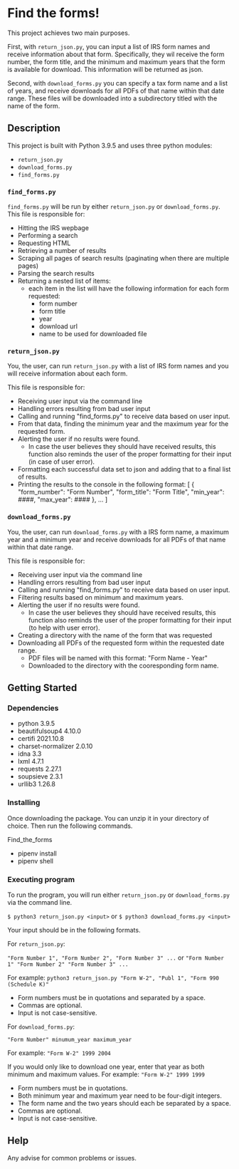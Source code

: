 # Find the forms!

This project achieves two main purposes.

First, with `return_json.py`, you can input a list of IRS form names and receive information about that form. Specifically, they wil receive the form number, the form title, and the minimum and maximum years that the form is available for download. This information will be returned as json.

Second, with `download_forms.py` you can specify a tax form name and a list of years, and receive downloads for all PDFs of that name within that date range. These files will be downloaded into a subdirectory titled with the name of the form.

## Description

This project is built with Python 3.9.5 and uses three python modules:

- `return_json.py`
- `download_forms.py`
- `find_forms.py`

### `find_forms.py`

`find_forms.py` will be run by either `return_json.py` or `download_forms.py`.
This file is responsible for:

- Hitting the IRS wepbage
- Performing a search
- Requesting HTML
- Retrieving a number of results
- Scraping all pages of search results (paginating when there are multiple pages)
- Parsing the search results
- Returning a nested list of items:
  - each item in the list will have the following information for each form requested:
    - form number
    - form title
    - year
    - download url
    - name to be used for downloaded file

### `return_json.py`

You, the user, can run `return_json.py` with a list of IRS form names and you will receive information about each form.

This file is responsible for:

- Receiving user input via the command line
- Handling errors resulting from bad user input
- Calling and running "find_forms.py" to receive data based on user input.
- From that data, finding the minimum year and the maximum year for the requested form.
- Alerting the user if no results were found.
  - In case the user believes they should have received results, this function also reminds the user of the proper formatting for their input (in case of user error).
- Formatting each successful data set to json and adding that to a final list of results.
- Printing the results to the console in the following format:
        [
            {
                "form_number": "Form Number",
                "form_title": "Form Title",
                "min_year": ####,
                "max_year": ####
            },
            ...
        ]

### `download_forms.py`

You, the user, can run `download_forms.py` with a IRS form name, a maximum year and a minimum year and receive downloads for all PDFs of that name within that date range.

This file is responsible for:

- Receiving user input via the command line
- Handling errors resulting from bad user input
- Calling and running "find_forms.py" to receive data based on user input.
- Filtering results based on minimum and maximum years.
- Alerting the user if no results were found.
  - In case the user believes they should have received results, this function also reminds the user of the proper formatting for their input (to help with user error).
- Creating a directory with the name of the form that was requested
- Downloading all PDFs of the requested form within the requested date range.
  - PDF files will be named with this format: "Form Name - Year"
  - Downloaded to the directory with the cooresponding form name.

## Getting Started

### Dependencies

- python 3.9.5
- beautifulsoup4 4.10.0
- certifi 2021.10.8
- charset-normalizer 2.0.10
- idna 3.3
- lxml 4.7.1
- requests 2.27.1
- soupsieve 2.3.1
- urllib3 1.26.8

### Installing

Once downloading the package. You can unzip it in your directory of choice. Then run the following commands.

Find_the_forms

- pipenv install
- pipenv shell

### Executing program

To run the program, you will run either `return_json.py` or `download_forms.py` via the command line.

`$ python3 return_json.py <input>`
or
`$ python3 download_forms.py <input>`

Your input should be in the following formats.

For `return_json.py`:

`"Form Number 1", "Form Number 2", "Form Number 3" ...`
or
`"Form Number 1" "Form Number 2" "Form Number 3" ...`

For example:
`python3 return_json.py "Form W-2", "Publ 1", "Form 990 (Schedule K)"`

- Form numbers must be in quotations and separated by a space.
- Commas are optional.
- Input is not case-sensitive.

For `download_forms.py`:

`"Form Number" minumum_year maximum_year`

For example:
`"Form W-2" 1999 2004`

If you would only like to download one year, enter that year as both minimum and maximum values.
For example:
`"Form W-2" 1999 1999`

- Form numbers must be in quotations.
- Both minimum year and maximum year need to be four-digit integers.
- The form name and the two years should each be separated by a space.
- Commas are optional.
- Input is not case-sensitive.

## Help

Any advise for common problems or issues.